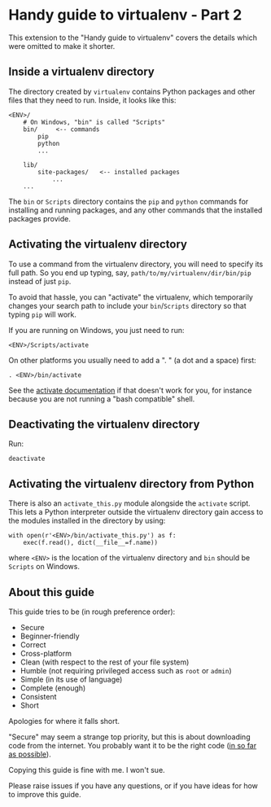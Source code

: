 Handy guide to virtualenv - Part 2
==================================

This extension to the "Handy guide to virtualenv" covers the details which
were omitted to make it shorter.


Inside a virtualenv directory
-----------------------------

The directory created by `virtualenv` contains Python packages and other files
that they need to run.  Inside, it looks like this:

    <ENV>/
        # On Windows, "bin" is called "Scripts"
        bin/     <-- commands
            pip
            python
            ...

        lib/
            site-packages/   <-- installed packages
                ...
        ...

The `bin` or `Scripts` directory contains the `pip` and `python` commands for
installing and running packages, and any other commands that the installed
packages provide.


Activating the virtualenv directory
-----------------------------------

To use a command from the virtualenv directory, you will need to specify its
full path.  So you end up typing, say, `path/to/my/virtualenv/dir/bin/pip`
instead of just `pip`.

To avoid that hassle, you can "activate" the virtualenv, which temporarily
changes your search path to include your `bin`/`Scripts` directory so that
typing `pip` will work.

If you are running on Windows, you just need to run:

    <ENV>/Scripts/activate

On other platforms you usually need to add a ". " (a dot and a space) first:

    . <ENV>/bin/activate

See the [activate documentation][2] if that doesn't work for you, for instance
because you are not running a "bash compatible" shell.

[2]: https://virtualenv.readthedocs.org/en/latest/userguide.html#activate-script


Deactivating the virtualenv directory
-------------------------------------

Run:

    deactivate


Activating the virtualenv directory from Python
-----------------------------------------------

There is also an `activate_this.py` module alongside the `activate` script.
This lets a Python interpreter outside the virtualenv directory gain access
to the modules installed in the directory by using:

    with open(r'<ENV>/bin/activate_this.py') as f:
        exec(f.read(), dict(__file__=f.name))

where `<ENV>` is the location of the virtualenv directory and `bin` should be
`Scripts` on Windows.


About this guide
----------------

This guide tries to be (in rough preference order):

* Secure
* Beginner-friendly
* Correct
* Cross-platform
* Clean (with respect to the rest of your file system)
* Humble (not requiring privileged access such as `root` or `admin`)
* Simple (in its use of language)
* Complete (enough)
* Consistent
* Short

Apologies for where it falls short.

"Secure" may seem a strange top priority, but this is about downloading code
from the internet.  You probably want it to be the right code
([in so far as possible][3]).

[3]: https://caremad.io/2013/07/packaging-signing-not-holy-grail/

Copying this guide is fine with me.  I won't sue.

Please raise issues if you have any questions, or if you have ideas for how to
improve this guide.
